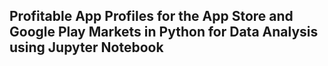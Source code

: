 ## Profitable App Profiles for the App Store and Google Play Markets in Python for Data Analysis using Jupyter Notebook
